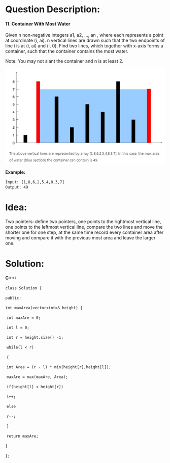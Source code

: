# Question Description:

#### 11. Container With Most Water

Given n non-negative integers a1, a2, ..., an , where each represents a point at coordinate (i, ai). n vertical lines are drawn such that the two endpoints of line i is at (i, ai) and (i, 0). Find two lines, which together with x-axis forms a container, such that the container contains the most water.

Note: You may not slant the container and n is at least 2.

![Example](Example.png)

**Example:**

```
Input: [1,8,6,2,5,4,8,3,7]
Output: 49
```

# Idea:

Two pointers: define two pointers, one points to the rightmost vertical line, one points to the leftmost vertical line, compare the two lines and move the shorter one for one step, at the same time record every container area after moving and compare it with the previous most area and leave the larger one.

# Solution:

**C++:**

`class Solution {`

`public:`

  `int maxArea(vector<int>& height) {`

​    `int maxAre = 0;`

​    `int l = 0;`

​    `int r = height.size() -1;`

​    `while(l < r)`

​    `{`

​      `int Area = (r - l) * min(height[r],height[l]);`

​      `maxAre = max(maxAre, Area);`

​      `if(height[l] < height[r])`

​       `l++;`

​      `else`

​       `r--;`

​    `}`

​    `return maxAre;`

  `}`

`};`